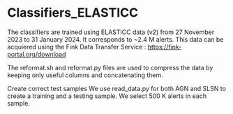 # Classifiers_ELASTICC
The classifiers are trained using ELASTICC data (v2) from 27 November 2023 to 31 January 2024. It corresponds to ~2.4 M alerts.
This data can be acquiered using the Fink Data Transfer Service : https://fink-portal.org/download

The reformat.sh and reformat.py files are used to compress the data by keeping only useful columns and concatenating them.

Create correct test samples
We use read_data.py for both AGN and SLSN to create a training and a testing sample. We select 500 K alerts in each sample. 

